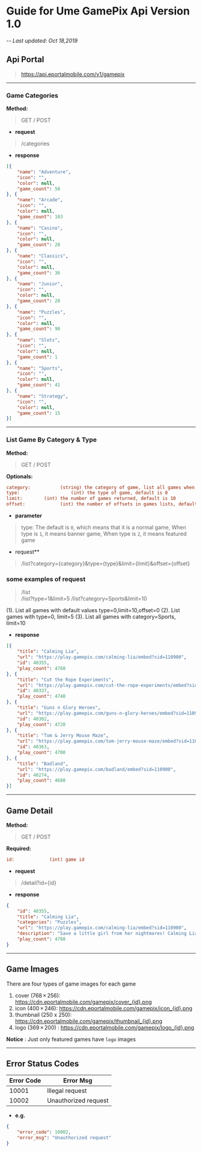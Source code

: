 # Guide for Ume GamePix Api Version 1.0

*-- Last updated: Oct 18,2019*

## Api Portal 

> https://api.eportalmobile.com/v1/gamepix

------

### Game Categories

**Method:**

> GET / POST

- **request**

> /categories

- **response**

```json
[{
	"name": "Adventure",
	"icon": "",
	"color": null,
	"game_count": 50
}, {
	"name": "Arcade",
	"icon": "",
	"color": null,
	"game_count": 103
}, {
	"name": "Casino",
	"icon": "",
	"color": null,
	"game_count": 20
}, {
	"name": "Classics",
	"icon": "",
	"color": null,
	"game_count": 36
}, {
	"name": "Junior",
	"icon": "",
	"color": null,
	"game_count": 28
}, {
	"name": "Puzzles",
	"icon": "",
	"color": null,
	"game_count": 90
}, {
	"name": "Slots",
	"icon": "",
	"color": null,
	"game_count": 1
}, {
	"name": "Sports",
	"icon": "",
	"color": null,
	"game_count": 41
}, {
	"name": "Strategy",
	"icon": "",
	"color": null,
	"game_count": 15
}]
```

------

### List Game By Category & Type

**Method:**

> GET / POST

 **Optionals:** 

```ini
category:			(string) the category of game, list all games when category is empty
type:					(int) the type of game, default is 0
limit:	      (int) the number of games returned, default is 10
offset:				(int) the number of offsets in games lists, default is 0
```

- **parameter**

> type: The default is `0`, which means that it is a normal game, When type is `1`, it means banner game, When type is `2`, it means featured game

- request**

> /list?category={category}&type={type}&limit={limit}&offset={offset}

### some examples of request

  >/list               							
  >/list?type=1&limit=5
  >/list?category=Sports&limit=10

(1). List all games with default values type=0,limit=10,offset=0
(2). List games with type=0, limit=5
(3). List all games with category=Sports, limit=10

- **response**

```json
[{
	"title": "Calming Lia",
	"url": "https://play.gamepix.com/calming-lia/embed?sid=110900",
	"id": 40355,
	"play_count": 4760
}, {
	"title": "Cut the Rope Experiments",
	"url": "https://play.gamepix.com/cut-the-rope-experiments/embed?sid=110900",
	"id": 40337,
	"play_count": 4740
}, {
	"title": "Guns n Glory Heroes",
	"url": "https://play.gamepix.com/guns-n-glory-heroes/embed?sid=110900",
	"id": 40302,
	"play_count": 4720
}, {
	"title": "Tom & Jerry Mouse Maze",
	"url": "https://play.gamepix.com/tom-jerry-mouse-maze/embed?sid=110900",
	"id": 40363,
	"play_count": 4700
}, {
	"title": "Badland",
	"url": "https://play.gamepix.com/badland/embed?sid=110900",
	"id": 40274,
	"play_count": 4680
}]
```

------

## Game Detail

**Method:**

> GET / POST

 **Required:**

```ini
id:       		(int) game id
```

- **request**

> /detail?id={id}
>

- **response**

```json
{
	"id": 40355,
	"title": "Calming Lia",
	"categories": "Puzzles",
	"url": "https://play.gamepix.com/calming-lia/embed?sid=110900",
	"description": "Save a little girl from her nightmares! Calming Lia is a relaxing match-three game. Like a lullaby, it is best played at night before sleeping. Help Lia and her plush friend, Bao the bear, rescue her dreams from the horrors of the evil Boogie Man!",
	"play_count": 4760
}
```

---

## Game Images

There are four types of game images for each game

1. cover (768 × 256):   https://cdn.eportalmobile.com/gamepix/cover_{id}.png
2. icon (400 × 246): https://cdn.eportalmobile.com/gamepix/icon_{id}.png
3. thumbnail (250 x 250): https://cdn.eportalmobile.com/gamepix/thumbnail_{id}.png
4. logo (369 × 200) : https://cdn.eportalmobile.com/gamepix/logo_{id}.png

**Notice** : Just only featured games have `logo` images

---

## Error Status Codes

| **Error Code** | **Error Msg**        |
| -------------- | -------------------- |
| 10001          | Illegal request      |
| 10002          | Unauthorized request |

- **e.g.**

```json
{
	"error_code": 10002,
	"error_msg": "Unauthorized request"
}
```

